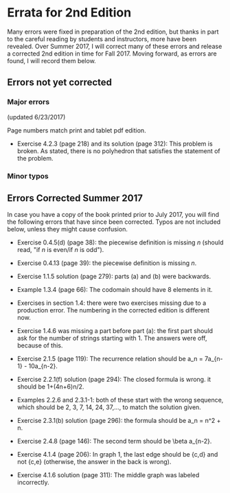 
# Errata for 2nd Edition

Many errors were fixed in preparation of the 2nd edition, but thanks in part to the careful reading by students and instructors, more have been revealed.  Over Summer 2017, I will correct many of these errors and release a corrected 2nd edition in time for Fall 2017.  Moving forward, as errors are found, I will record them below.

## Errors not yet corrected

### Major errors

(updated 6/23/2017)

Page numbers match print and tablet pdf edition.

* Exercise 4.2.3 (page 218) and its solution (page 312): This problem is broken.  As stated, there is no polyhedron that satisfies the statement of the problem.


### Minor typos




## Errors Corrected Summer 2017

In case you have a copy of the book printed prior to July 2017, you will find the following errors that have since been corrected.  Typos are not included below, unless they might cause confusion.

* Exercise 0.4.5(d) (page 38): the piecewise definition is missing *n* (should read, "if *n* is even/if *n* is odd").

* Exercise 0.4.13 (page 39): the piecewise definition is missing *n*.

* Exercise 1.1.5 solution (page 279): parts (a) and (b) were backwards.
* Example 1.3.4 (page 66): The codomain should have 8 elements in it.

* Exercises in section 1.4: there were two exercises missing due to a production error.  The numbering in the corrected edition is different now.

* Exercise 1.4.6 was missing a part before part (a): the first part should ask for the number of strings starting with 1.  The answers were off, because of this.

* Exercise 2.1.5 (page 119): The recurrence relation should be a_n = 7a_{n-1} - 10a_{n-2}.


* Exercise 2.2.1(f) solution (page 294): The closed formula is wrong.  it should be 1+(4n+6)n/2.

* Examples 2.2.6 and 2.3.1-1: both of these start with the wrong sequence, which should be 2, 3, 7, 14, 24, 37,..., to match the solution given.

* Exercise 2.3.1(b) solution (page 296): the formula should be a_n = n^2 + n.

* Exercise 2.4.8 (page 146): The second term should be \beta a_{n-2}.

* Exercise 4.1.4 (page 206): In graph 1, the last edge should be {c,d} and not {c,e} (otherwise, the answer in the back is wrong).

* Exercise 4.1.6 solution (page 311): The middle graph was labeled incorrectly.
